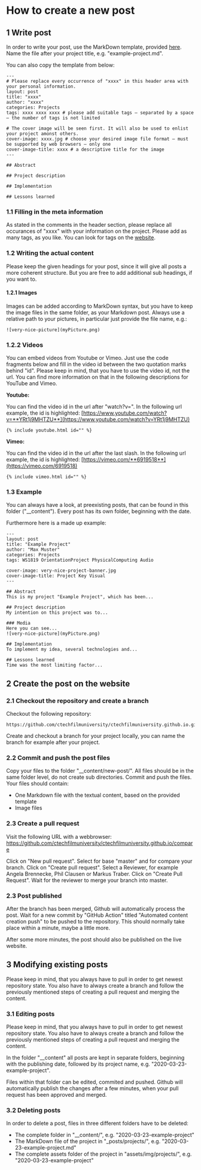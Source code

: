 # How to create a new post
## 1 Write post
In order to write your post, use the MarkDown template, provided [here](template_post.md). Name the file after your project title, e.g. "example-project.md".

You can also copy the template from below:

```
---
# Please replace every occurrence of "xxxx" in this header area with your personal information.
layout: post
title: "xxxx"
author: "xxxx"
categories: Projects
tags: xxxx xxxx xxxx # please add suitable tags — separated by a space — the number of tags is not limited

# The cover image will be seen first. It will also be used to enlist your project amonst others.
cover-image: xxxx.jpg # choose your desired image file format — must be supported by web browsers — only one
cover-image-title: xxxx # a descriptive title for the image
---

## Abstract

## Project description

## Implementation

## Lessons learned
```

### 1.1 Filling in the meta information
As stated in the comments in the header section, please replace all occurances of "xxxx" with your information on the project. Please add as many tags, as you like. You can look for tags on the [website](https://ctechfilmuniversity.github.io/).

### 1.2 Writing the actual content
Please keep the given headings for your post, since it will give all posts a more coherent structure. But you are free to add additional sub headings, if you want to. 

#### 1.2.1 Images
Images can be added according to MarkDown syntax, but you have to keep the image files in the same folder, as your Markdown post. Always use a relative path to your pictures, in particular just provide the file name, e.g.:
```
![very-nice-picture](myPicture.png)
```


### 1.2.2 Videos
You can embed videos from Youtube or Vimeo. Just use the code fragments below and fill in the video id between the two quotation marks behind "id". Please keep in mind, that you have to use the video id, not the url. You can find more information on that in the following descriptions for YouTube and Vimeo.

**Youtube:**

You can find the video id in the url after "watch?v=". In the following url example, the id is highlighted: [https://www.youtube.com/watch?v=**YRt1j9MHTZU**](https://www.youtube.com/watch?v=YRt1j9MHTZU) 
```
{% include youtube.html id="" %}
```

**Vimeo:**

You can find the video id in the url after the last slash. In the following url example, the id is highlighted: [https://vimeo.com/**6919518**](https://vimeo.com/6919518) 
```
{% include vimeo.html id="" %}
```


### 1.3 Example
You can always have a look, at preexisting posts, that can be found in this folder ("__content"). Every post has its own folder, beginning with the date.

Furthermore here is a made up example:
```
---
layout: post
title: "Example Project"
author: "Max Muster"
categories: Projects
tags: WS1819 OrientationProject PhysicalComputing Audio

cover-image: very-nice-project-banner.jpg
cover-image-title: Project Key Visual
---

## Abstract
This is my project "Example Project", which has been...

## Project description
My intention on this project was to...

### Media
Here you can see...
![very-nice-picture](myPicture.png)

## Implementation
To implement my idea, several technologies and...

## Lessons learned
Time was the most limiting factor...

```

## 2 Create the post on the website
### 2.1 Checkout the repository and create a branch
Checkout the following repository:
```
https://github.com/ctechfilmuniversity/ctechfilmuniversity.github.io.git
```
Create and checkout a branch for your project locally, you can name the branch for example after your project.

### 2.2 Commit and push the post files
Copy your files to the folder "__content/new-post/". All files should be in the same folder level, do not create sub directories. Commit and push the files. Your files should contain:
* One Markdown file with the textual content, based on the provided template
* Image files

### 2.3 Create a pull request
Visit the following URL with a webbrowser: https://github.com/ctechfilmuniversity/ctechfilmuniversity.github.io/compare

Click on "New pull request". Select for base "master" and for compare your branch. Click on "Create pull request". Select a Reviewer, for example Angela Brennecke, Phil Clausen or Markus Traber. Click on "Create Pull Request". Wait for the reviewer to merge your branch into master.

### 2.3 Post published
After the branch has been merged, Github will automatically process the post. Wait for a new commit by "GitHub Action" titled "Automated content creation push" to be pushed to the repository. This should normally take place within a minute, maybe a little more.

After some more minutes, the post should also be published on the live website.

## 3 Modifying existing posts
Please keep in mind, that you always have to pull in order to get newest repository state. You also have to always create a branch and follow the previously mentioned steps of creating a pull request and merging the content. 

### 3.1 Editing posts
Please keep in mind, that you always have to pull in order to get newest repository state. You also have to always create a branch and follow the previously mentioned steps of creating a pull request and merging the content. 

In the folder "__content" all posts are kept in separate folders, beginning with the publishing date, followed by its project name, e.g. "2020-03-23-example-project".

Files within that folder can be edited, commited and pushed. Github will automatically publish the changes after a few minutes, when your pull request has been approved and merged. 

### 3.2 Deleting posts
In order to delete a post, files in three different folders have to be deleted:
* The complete folder in "__content/", e.g. "2020-03-23-example-project"
* The MarkDown file of the project in "_posts/projects/", e.g. "2020-03-23-example-project.md"
* The complete assets folder of the project in "assets/img/projects/", e.g. "2020-03-23-example-project"
